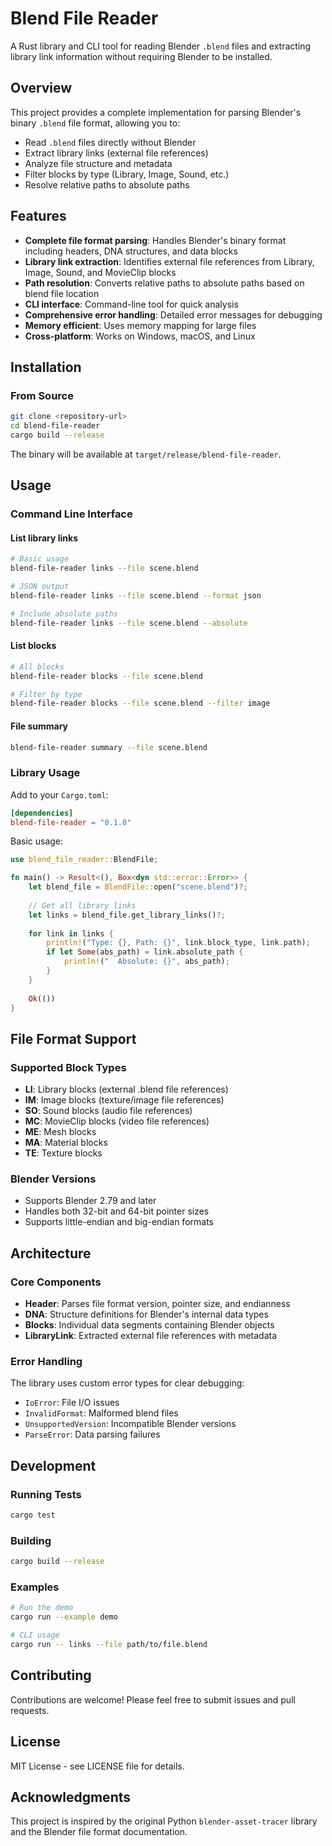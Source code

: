 # Blend File Reader

A Rust library and CLI tool for reading Blender `.blend` files and extracting library link information without requiring Blender to be installed.

## Overview

This project provides a complete implementation for parsing Blender's binary `.blend` file format, allowing you to:
- Read `.blend` files directly without Blender
- Extract library links (external file references)
- Analyze file structure and metadata
- Filter blocks by type (Library, Image, Sound, etc.)
- Resolve relative paths to absolute paths

## Features

- **Complete file format parsing**: Handles Blender's binary format including headers, DNA structures, and data blocks
- **Library link extraction**: Identifies external file references from Library, Image, Sound, and MovieClip blocks
- **Path resolution**: Converts relative paths to absolute paths based on blend file location
- **CLI interface**: Command-line tool for quick analysis
- **Comprehensive error handling**: Detailed error messages for debugging
- **Memory efficient**: Uses memory mapping for large files
- **Cross-platform**: Works on Windows, macOS, and Linux

## Installation

### From Source

```bash
git clone <repository-url>
cd blend-file-reader
cargo build --release
```

The binary will be available at `target/release/blend-file-reader`.

## Usage

### Command Line Interface

#### List library links
```bash
# Basic usage
blend-file-reader links --file scene.blend

# JSON output
blend-file-reader links --file scene.blend --format json

# Include absolute paths
blend-file-reader links --file scene.blend --absolute
```

#### List blocks
```bash
# All blocks
blend-file-reader blocks --file scene.blend

# Filter by type
blend-file-reader blocks --file scene.blend --filter image
```

#### File summary
```bash
blend-file-reader summary --file scene.blend
```

### Library Usage

Add to your `Cargo.toml`:
```toml
[dependencies]
blend-file-reader = "0.1.0"
```

Basic usage:
```rust
use blend_file_reader::BlendFile;

fn main() -> Result<(), Box<dyn std::error::Error>> {
    let blend_file = BlendFile::open("scene.blend")?;
    
    // Get all library links
    let links = blend_file.get_library_links()?;
    
    for link in links {
        println!("Type: {}, Path: {}", link.block_type, link.path);
        if let Some(abs_path) = link.absolute_path {
            println!("  Absolute: {}", abs_path);
        }
    }
    
    Ok(())
}
```

## File Format Support

### Supported Block Types
- **LI**: Library blocks (external .blend file references)
- **IM**: Image blocks (texture/image file references)
- **SO**: Sound blocks (audio file references)
- **MC**: MovieClip blocks (video file references)
- **ME**: Mesh blocks
- **MA**: Material blocks
- **TE**: Texture blocks

### Blender Versions
- Supports Blender 2.79 and later
- Handles both 32-bit and 64-bit pointer sizes
- Supports little-endian and big-endian formats

## Architecture

### Core Components

- **Header**: Parses file format version, pointer size, and endianness
- **DNA**: Structure definitions for Blender's internal data types
- **Blocks**: Individual data segments containing Blender objects
- **LibraryLink**: Extracted external file references with metadata

### Error Handling

The library uses custom error types for clear debugging:
- `IoError`: File I/O issues
- `InvalidFormat`: Malformed blend files
- `UnsupportedVersion`: Incompatible Blender versions
- `ParseError`: Data parsing failures

## Development

### Running Tests
```bash
cargo test
```

### Building
```bash
cargo build --release
```

### Examples
```bash
# Run the demo
cargo run --example demo

# CLI usage
cargo run -- links --file path/to/file.blend
```

## Contributing

Contributions are welcome! Please feel free to submit issues and pull requests.

## License

MIT License - see LICENSE file for details.

## Acknowledgments

This project is inspired by the original Python `blender-asset-tracer` library and the Blender file format documentation.
